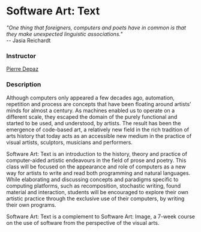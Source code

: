 # Software Art: Text

*"One thing that foreigners, computers and poets have in common is that they make unexpected linguistic associations."*<br>
-- Jasia Reichardt

### Instructor
[Pierre Depaz](mailto:pierre.depaz@nyu.edu)

### Description

Although computers only appeared a few decades ago, automation, repetition and process are concepts that have been floating around artists’ minds for almost a century. As machines enabled us to operate on a different scale, they escaped the domain of the purely functional and started to be used, and understood, by artists. The result has been the emergence of code-based art, a relatively new field in the rich tradition of arts history that today acts as an accessible new medium in the practice of visual artists, sculptors, musicians and performers.

Software Art: Text is an introduction to the history, theory and practice of computer-aided artistic endeavours in the field of prose and poetry. This class will be focused on the appearance and role of computers as a new way for artists to write and read both programming and natural languages. While elaborating and discussing concepts and paradigms specific to computing platforms, such as recomposition, stochastic writing, found material and interaction, students will be encouraged to explore their own artistic practice through the exclusive use of their computers, by writing their own programs.

Software Art: Text is a complement to Software Art: Image, a 7-week course on the use of software from the perspective of the visual arts.
